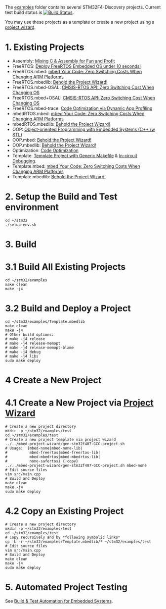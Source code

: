 The [examples](https://github.com/istarc/stm32/tree/master/examples) folder contains several STM32F4-Discovery projects. Current test build status is [![Build Status](https://travis-ci.org/istarc/stm32.svg?branch=master)](https://travis-ci.org/istarc/stm32).

You may use these projects as a template or create a new project using a [project wizard](http://istarc.wordpress.com/2014/08/04/stm32f4-behold-the-project-wizard/).

# 1. Existing Projects

  - Assembly: [Mixing C & Assembly for Fun and Profit](http://istarc.wordpress.com/2014/08/07/stay-tuned/)
  - FreeRTOS: [Deploy FreeRTOS Embedded OS under 10 seconds!](http://istarc.wordpress.com/2014/08/07/stay-tuned/)
  - FreeRTOS.mbed: [mbed Your Code: Zero Switching Costs When Changing ARM Platforms](http://istarc.wordpress.com/2014/07/28/stm32f4-mbed-your-code/)
  - FreeRTOS.mbedlib: [Behold the Project Wizard!](http://istarc.wordpress.com/2014/08/04/stm32f4-behold-the-project-wizard/)
  - FreeRTOS.mbed-OSAL: [CMSIS-RTOS API: Zero Switching Cost When Changing OS](http://istarc.wordpress.com/2014/08/07/stay-tuned/)
  - FreeRTOS.mbed+OSAL: [CMSIS-RTOS API: Zero Switching Cost When Changing OS](http://istarc.wordpress.com/2014/08/07/stay-tuned/)
  - FreeRTOS.mbed-trace: [Code Optimization via Dynamic App Profiling](http://istarc.wordpress.com/2014/08/07/stay-tuned/)
  - mbedRTOS.mbed: [mbed Your Code: Zero Switching Costs When Changing ARM Platforms](http://istarc.wordpress.com/2014/07/28/stm32f4-mbed-your-code/)
  - mbedRTOS.mbedlib: [Behold the Project Wizard!](http://istarc.wordpress.com/2014/08/04/stm32f4-behold-the-project-wizard/)
  - OOP: [Object-oriented Programming with Embedded Systems (C++ /w STL)](http://istarc.wordpress.com/2014/07/18/stm32f4-object-oriented-programming-c-with-embedded-systems/)
  - OOP.mbed: [Behold the Project Wizard!](http://istarc.wordpress.com/2014/08/04/stm32f4-behold-the-project-wizard/)
  - OOP.mbedlib: [Behold the Project Wizard!](http://istarc.wordpress.com/2014/08/04/stm32f4-behold-the-project-wizard/)
  - Optimization: [Code Optimization](http://istarc.wordpress.com/2014/07/26/stm32f4-code-optimizations/)
  - Template: [Template Project with Generic Makefile](http://istarc.wordpress.com/2014/07/01/stm32f4/) & [In-circuit Debugging](http://istarc.wordpress.com/2014/07/06/stm32f4-in-circuit-debugging/).
  - Template.mbed: [mbed Your Code: Zero Switching Costs When Changing ARM Platforms](http://istarc.wordpress.com/2014/07/28/stm32f4-mbed-your-code/)
  - Template.mbedlib: [Behold the Project Wizard!](http://istarc.wordpress.com/2014/08/04/stm32f4-behold-the-project-wizard/)

# 2. Setup the Build and Test environment

    cd ~/stm32
    ./setup-env.sh

# 3. Build
# 3.1 Build All Existing Projects

    cd ~/stm32/examples
    make clean
    make -j4

# 3.2 Build and Deploy a Project

    cd ~/stm32/examples/Template.mbedlib
    make clean
    make -j4
    # Other build options:
    # make -j4 release
    # make -j4 release-memopt
    # make -j4 release-memopt-blame
    # make -j4 debug
    # make -j4 libs
    sudo make deploy

# 4 Create a New Project
# 4.1 Create a New Project via [Project Wizard](http://istarc.wordpress.com/2014/08/04/stm32f4-behold-the-project-wizard/)

    # Create a new project directory
    mkdir -p ~/stm32/examples/test
    cd ~/stm32/examples/test
    # Create a new project template via project wizard
    ../../mbed-project-wizard/gen-stm32f407-GCC-project.sh 
    # Usage:  {mbed-none|mbed-none-lib|
    #          mbed-freertos|mbed-freertos-lib|
    #          mbed-mbedrtos|mbed-mbedrtos-lib|
    #          none-safertos} {|copy}
    ../../mbed-project-wizard/gen-stm32f407-GCC-project.sh mbed-none
    # Edit source files
    vim src/main.cpp
    # Build and Deploy
    make clean
    make -j4
    sudo make deploy

# 4.2 Copy an Existing Project

    # Create a new project directory
    mkdir -p ~/stm32/examples/test
    cd ~/stm32/examples/test
    # Copy recursively and by *following symbolic links*
    cp -L -r ~/stm32/examples/Template.mbedlib/* ~/stm32/examples/test
    # Edit source files
    vim src/main.cpp
    # Build and Deploy
    make clean
    make -j4
    sudo make deploy

# 5. Automated Project Testing

See [Build & Test Automation for Embedded Systems](http://istarc.wordpress.com/2014/08/07/stay-tuned/).

